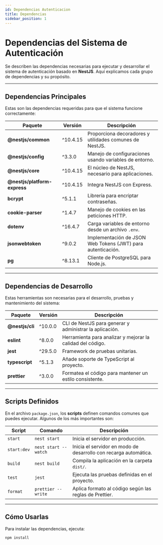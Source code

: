 ```yaml
---
id: Dependencias Autenticacion
title: Dependencias
sidebar_position: 1
---
```



# Dependencias del Sistema de Autenticación

Se describen las dependencias necesarias para ejecutar y desarrollar el sistema de autenticación basado en **NestJS**. Aquí  explicamos cada grupo de dependencias y su propósito.

---

## Dependencias Principales

Estas son las dependencias requeridas para que el sistema funcione correctamente:

| Paquete                  | Versión   | Descripción                                                                 |
|--------------------------|-----------|-----------------------------------------------------------------------------|
| **@nestjs/common**       | ^10.4.15  | Proporciona decoradores y utilidades comunes de NestJS.                     |
| **@nestjs/config**       | ^3.3.0    | Manejo de configuraciones usando variables de entorno.                      |
| **@nestjs/core**         | ^10.4.15  | El núcleo de NestJS, necesario para aplicaciones.                           |
| **@nestjs/platform-express** | ^10.4.15 | Integra NestJS con Express.                                                 |
| **bcrypt**               | ^5.1.1    | Librería para encriptar contraseñas.                                        |
| **cookie-parser**        | ^1.4.7    | Manejo de cookies en las peticiones HTTP.                                   |
| **dotenv**               | ^16.4.7   | Carga variables de entorno desde un archivo `.env`.                         |
| **jsonwebtoken**         | ^9.0.2    | Implementación de JSON Web Tokens (JWT) para autenticación.                 |
| **pg**                   | ^8.13.1   | Cliente de PostgreSQL para Node.js.                                         |

---

## Dependencias de Desarrollo

Estas herramientas son necesarias para el desarrollo, pruebas y mantenimiento del sistema:

| Paquete                         | Versión   | Descripción                                                                |
|---------------------------------|-----------|----------------------------------------------------------------------------|
| **@nestjs/cli**                 | ^10.0.0   | CLI de NestJS para generar y administrar la aplicación.                    |
| **eslint**                      | ^8.0.0    | Herramienta para analizar y mejorar la calidad del código.                 |
| **jest**                        | ^29.5.0   | Framework de pruebas unitarias.                                            |
| **typescript**                  | ^5.1.3    | Añade soporte de TypeScript al proyecto.                                   |
| **prettier**                    | ^3.0.0    | Formatea el código para mantener un estilo consistente.                    |

---

## Scripts Definidos

En el archivo `package.json`, los **scripts** definen comandos comunes que puedes ejecutar. Algunos de los más importantes son:

| Script           | Comando                              | Descripción                                                                 |
|------------------|--------------------------------------|-----------------------------------------------------------------------------|
| `start`          | `nest start`                        | Inicia el servidor en producción.                                          |
| `start:dev`      | `nest start --watch`                | Inicia el servidor en modo de desarrollo con recarga automática.           |
| `build`          | `nest build`                        | Compila la aplicación en la carpeta `dist/`.                               |
| `test`           | `jest`                              | Ejecuta las pruebas definidas en el proyecto.                              |
| `format`         | `prettier --write`                  | Aplica formato al código según las reglas de Prettier.                     |

---

## Cómo Usarlas

Para instalar las dependencias, ejecuta:

```bash
npm install